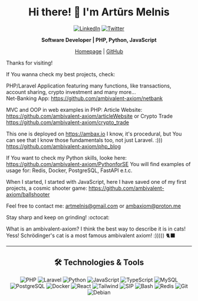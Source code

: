 <h1 align="center">Hi there! 👋 I'm Artūrs Melnis</h1>
<p align="center">
    <a href="https://www.linkedin.com/in/artursmelnis/" target="_blank"><img src="https://img.icons8.com/?size=60&id=108812&format=png&color=000000" alt="LinkedIn"/></a>
    <a href="https://x.com/artmelnis" target="_blank"><img src="https://img.icons8.com/?size=60&id=I02TdaPxbwRz&format=png&color=000000" alt="Twitter"/></a>
</p>

<p align="center">
    <strong>Software Developer | PHP, Python, JavaScript </strong>
</p>

<p align="center">
    <a href="https://ambax.io" target="_blank">Homepage</a> |
    <a href="https://github.com/ambivalent-axiom" target="_blank">GitHub</a>
</p>

<p align="center">

Thanks for visiting!

If You wanna check my best projects, check:

PHP/Laravel Application featuring many functions, like transactions, account sharing, crypto investment and many more...<br>
Net-Banking App: https://github.com/ambivalent-axiom/netbank

MVC and OOP in web examples in PHP:
Article Website: https://github.com/ambivalent-axiom/articleWebsite or Crypto Trade https://github.com/ambivalent-axiom/crypto_trade

This one is deployed on https://ambax.io
I know, it's procedural, but You can see that I know those fundamentals too, not just Laravel. :)))
https://github.com/ambivalent-axiom/php_blog

If You want to check my Python skills, looke here: https://github.com/ambivalent-axiom/PythonforSE
You will find examples of usage for: Redis, Docker, PostgreSQL, FastAPI e.t.c.

When I started, I started with JavaScript, here I have saved one of my first projects, a cosmic shooter game: https://github.com/ambivalent-axiom/ballshooter

Feel free to contact me:
artmelnis@gmail.com
or
ambaxiom@proton.me

Stay sharp and keep on grinding! :octocat:

What is an ambivalent-axiom? I think the best way to describe it is in cats! Yess! Schrödinger's cat is a most famous ambivalent axiom! :))))) 🐈‍⬛
</p>

---

<h2 align="center">🛠️ Technologies & Tools</h2>
<p align="center">
    <img src="https://img.icons8.com/?size=60&id=fAMVO_fuoOuC&format=png&color=000000" alt="PHP"/>
    <img src="https://img.icons8.com/?size=60&id=hUvxmdu7Rloj&format=png&color=000000" alt="Laravel"/>
    <img src="https://img.icons8.com/?size=60&id=121464&format=png&color=000000" alt="Python"/>
    <img src="https://img.icons8.com/?size=60&id=1ZSHk8m9bk4p&format=png&color=000000" alt="JavaScript"/>
    <img src="https://img.icons8.com/?size=60&id=uJM6fQYqDaZK&format=png&color=000000" alt="TypeScript"/>
    <img src="https://img.icons8.com/?size=60&id=rgPSE6nAB766&format=png&color=000000" alt="MySQL"/>
    <img src="https://img.icons8.com/?size=60&id=LwQEs9KnDgIo&format=png&color=000000" alt="PostgreSQL"/>
    <img src="https://img.icons8.com/?size=60&id=TkG10j-DmXkU&format=png&color=000000" alt="Docker"/>
    <img src="https://img.icons8.com/?size=60&id=Vra58PN2KmI5&format=png&color=000000" alt="React"/>
    <img src="https://img.icons8.com/?size=60&id=4PiNHtUJVbLs&format=png&color=000000" alt="Tailwind"/>
    <img src="https://img.icons8.com/?size=60&id=UVoIIrVtQV37&format=png&color=000000" alt="SIP"/>
    <img src="https://img.icons8.com/?size=60&id=50ZQHdJTmPqw&format=png&color=000000" alt="Bash"/>
    <img src="https://img.icons8.com/?size=60&id=wIbWQHJLwHxp&format=png&color=000000" alt="Redis"/>
    <img src="https://img.icons8.com/?size=60&id=xBKl2pdJg5kk&format=png&color=000000" alt="Git"/>
    <img src="https://img.icons8.com/?size=60&id=17838&format=png&color=000000" alt="Debian"/>
</p>

<!--
**ambivalent-axiom/ambivalent-axiom** is a ✨ _special_ ✨ repository because its `README.md` (this file) appears on your GitHub profile.

Here are some ideas to get you started:

- 🔭 I’m currently working on ...
- 🌱 I’m currently learning ...
- 👯 I’m looking to collaborate on ...
- 🤔 I’m looking for help with ...
- 💬 Ask me about ...
- 📫 How to reach me: ...
- 😄 Pronouns: ...
- ⚡ Fun fact: ...
-->
